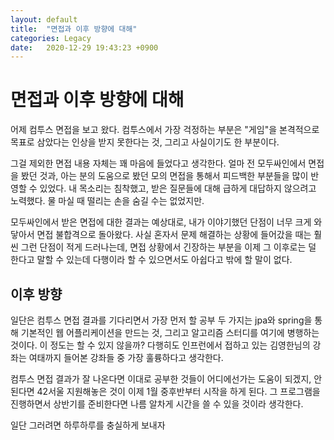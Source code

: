 ```yaml
---
layout: default
title:  "면접과 이후 방향에 대해"
categories: Legacy
date:   2020-12-29 19:43:23 +0900
---
```


# 면접과 이후 방향에 대해

어제 컴투스 면접을 보고 왔다. 컴투스에서 가장 걱정하는 부분은 "게임"을 본격적으로 목표로 삼았다는 인상을 받지 못한다는 것, 그리고 사실이기도 한 부분이다.

그걸 제외한 면접 내용 자체는 꽤 마음에 들었다고 생각한다. 얼마 전 모두싸인에서 면접을 봤던 것과, 아는 분의 도움으로 봤던 모의 면접을 통해서 피드백한 부분들을 많이 반영할 수 있었다. 내 목소리는 침착했고, 받은 질문들에 대해 급하게 대답하지 않으려고 노력했다. 물 마실 때 떨리는 손을 숨길 수는 없었지만.

모두싸인에서 받은 면접에 대한 결과는 예상대로, 내가 이야기했던 단점이 너무 크게 와닿아서 면접 불합격으로 돌아왔다. 사실 혼자서 문제 해결하는 상황에 들어갔을 때는 훨씬 그런 단점이 적게 드러나는데, 면접 상황에서 긴장하는 부분을 이제 그 이후로는 덜 한다고 말할 수 있는데 다행이라 할 수 있으면서도 아쉽다고 밖에 할 말이 없다.

## 이후 방향

일단은 컴투스 면접 결과를 기다리면서 가장 먼저 할 공부 두 가지는 jpa와 spring을 통해 기본적인 웹 어플리케이션을 만드는 것, 그리고 알고리즘 스터디를 여기에 병행하는 것이다. 이 정도는 할 수 있지 않을까? 다행히도 인프런에서 접하고 있는 김영한님의 강좌는 여태까지 들어본 강좌들 중 가장 훌륭하다고 생각한다.

컴투스 면접 결과가 잘 나온다면 이대로 공부한 것들이 어디에선가는 도움이 되겠지, 안된다면 42서울 지원해놓은 것이 이제 1월 중후반부터 시작을 하게 된다. 그 프로그램을 진행하면서 상반기를 준비한다면 나름 알차게 시간을 쓸 수 있을 것이라 생각한다.

일단 그러려면 하루하루를 충실하게 보내자